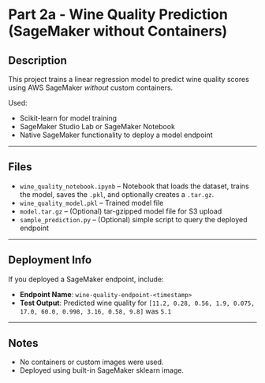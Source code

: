 # Part 2a - Wine Quality Prediction (SageMaker without Containers)

## Description

This project trains a linear regression model to predict wine quality scores using AWS SageMaker *without* custom containers.

Used:
- Scikit-learn for model training
- SageMaker Studio Lab or SageMaker Notebook
- Native SageMaker functionality to deploy a model endpoint

---

## Files

- `wine_quality_notebook.ipynb` – Notebook that loads the dataset, trains the model, saves the `.pkl`, and optionally creates a `.tar.gz`.
- `wine_quality_model.pkl` – Trained model file
- `model.tar.gz` – (Optional) tar-gzipped model file for S3 upload
- `sample_prediction.py` – (Optional) simple script to query the deployed endpoint

---

## Deployment Info

If you deployed a SageMaker endpoint, include:

- **Endpoint Name**: `wine-quality-endpoint-<timestamp>`
- **Test Output**: Predicted wine quality for `[11.2, 0.28, 0.56, 1.9, 0.075, 17.0, 60.0, 0.998, 3.16, 0.58, 9.8]` was `5.1`

---

## Notes

- No containers or custom images were used.
- Deployed using built-in SageMaker sklearn image.
